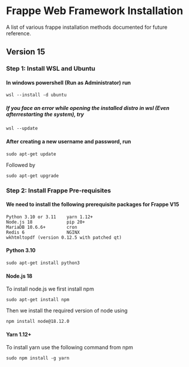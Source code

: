 # Frappe Web Framework Installation
A list of various frappe installation methods documented for future reference.

## Version 15
<h3><b> Step 1: Install WSL and Ubuntu </b></h3>

#### In windows powershell (Run as Administrator) run 
    wsl --install -d ubuntu

##### If you face an error while opening the installed distro in wsl (Even afterrestarting the system), try
    wsl --update


#### After creating a new username and password, run 
    sudo apt-get update
Followed by

    sudo apt-get upgrade
      
<h3><b> Step 2: Install Frappe Pre-requisites </b></h3>

#### We need to install the following prerequisite packages for Frappe V15
    Python 3.10 or 3.11    yarn 1.12+  
    Node.js 18             pip 20+ 
    MariaDB 10.6.6+        cron
    Redis 6                NGINX
    wkhtmltopdf (version 0.12.5 with patched qt)

#### Python 3.10
    sudo apt-get install python3

#### Node.js 18
To install node.js we first install npm

    sudo apt-get install npm
Then we install the required version of node using

    npm install node@18.12.0

#### Yarn 1.12+
To install yarn use the following command from npm

    sudo npm install -g yarn

